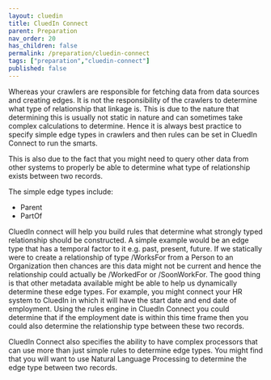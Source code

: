 ```yaml
---
layout: cluedin
title: CluedIn Connect
parent: Preparation
nav_order: 20
has_children: false
permalink: /preparation/cluedin-connect
tags: ["preparation","cluedin-connect"]
published: false
---
```


Whereas your crawlers are responsible for fetching data from data sources and creating edges. It is not the responsibility of the crawlers to determine what type of relationship that linkage is. This is due to the nature that determining this is usually not static in nature and can sometimes take complex calculations to determine. Hence it is always best practice to specify simple edge types in crawlers and then rules can be set in CluedIn Connect to run the smarts.

This is also due to the fact that you might need to query other data from other systems to properly be able to determine what type of relationship exists between two records. 

The simple edge types include:

 - Parent
 - PartOf

 CluedIn connect will help you build rules that determine what strongly typed relationship should be constructed. A simple example would be an edge type that has a temporal factor to it e.g. past, present, future. If we statically were to create a relationship of type /WorksFor from a Person to an Organization then chances are this data might not be current and hence the relationship could actually be /WorkedFor or /SoonWorkFor. The good thing is that other metadata available might be able to help us dynamically determine these edge types. For example, you might connect your HR system to CluedIn in which it will have the start date and end date of employment. Using the rules engine in CluedIn Connect you could determine that if the employment date is within this time frame then you could also determine the relationship type between these two records. 

 CluedIn Connect also specifies the ability to have complex processors that can use more than just simple rules to determine edge types. You might find that you will want to use Natural Language Processing to determine the edge type between two records.